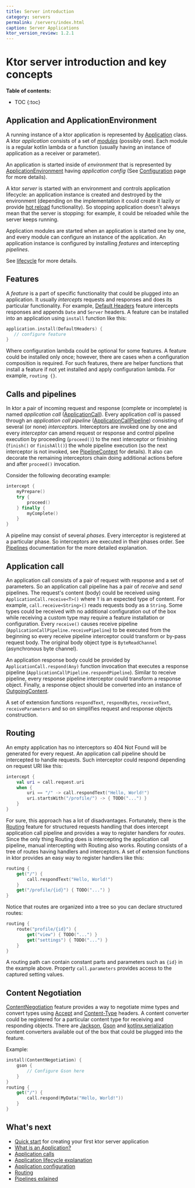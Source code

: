 ```yaml
---
title: Server introduction
category: servers
permalink: /servers/index.html
caption: Server Applications
ktor_version_review: 1.2.1
---
```


# Ktor server introduction and key concepts

**Table of contents:**

* TOC
{:toc}

## Application and ApplicationEnvironment

A running instance of a ktor application is represented by
[Application](https://api.ktor.io/latest/io.ktor.application/-application/index.html) class.
A ktor _application_ consists of a set of [_modules_](/servers/application.html#modules) (possibly one).
Each module is a regular kotlin lambda or a function
(usually having an instance of application as a receiver or parameter).

An application is started inside of _environment_ that is represented by
[ApplicationEnvironment](https://api.ktor.io/latest/io.ktor.application/-application-environment/index.html)
having _application config_
 (See [Configuration](/servers/configuration.html) page for more details).

A ktor _server_ is started with an environment and controls application lifecycle: an application instance is created
and destroyed by the environment (depending on the implementation it could create it lazily
or provide [hot reload](/servers/autoreload.html) functionality).
So stopping application doesn't always mean that the server is stopping:
 for example, it could be reloaded while the server keeps running.

Application modules are started when an application is started one by one, and every module can configure an instance
of the application. An application instance is configured by installing _features_ and intercepting _pipelines_.

See [lifecycle](/servers/lifecycle.html) for more details.

## Features

A _feature_ is a part of specific functionality that could be plugged into an application. It usually _intercepts_
requests and responses and does its particular functionality.
For example, [Default Headers](/servers/features/default-headers.html) feature intercepts responses
and appends `Date` and `Server` headers. A feature can be installed into an application using `install` function
like this:

```kotlin
application.install(DefaultHeaders) {
   // configure feature
}
```

Where configuration lambda could be optional for some features. A feature could be installed only once; however,
there are cases when a configuration composition is required. For such features, there are helper functions
that install a feature if not yet installed and apply configuration lambda. For example, `routing {}`.

## Calls and pipelines

In ktor a pair of incoming request and response (complete or incomplete)
is named _application call_
([ApplicationCall](/servers/calls.html)).
Every application _call_ is passed through an _application call pipeline_
([ApplicationCallPipeline](https://api.ktor.io/latest/io.ktor.application/-application-call-pipeline/index.html))
consisting of several (or none) _interceptors_. Interceptors are invoked one by one and every _interceptor_
can amend request or response and control pipeline execution by proceeding (`proceed()`) to the next interceptor
or finishing (`finish()` or `finishAll()`) the whole pipeline execution
(so the next interceptor is not invoked,
see [PipelineContext](https://api.ktor.io/latest/io.ktor.util.pipeline/-pipeline-context/index.html) for details).
It also can decorate the remaining interceptors chain doing additional actions before and after `proceed()` invocation.

Consider the following decorating example:

```kotlin
intercept {
    myPrepare()
    try {
        proceed()
    } finally {
        myComplete()
    }
}
```

A pipeline may consist of several _phases_. Every interceptor is registered at a particular phase.
So interceptors are executed in their phases order. See [Pipelines](/advanced/pipeline) documentation
for the more detailed explanation.

## Application call

An application call consists of a pair of request with response and a set of parameters.
So an application call pipeline has a pair of _receive_ and _send_ pipelines. The request's content (body)
 could be received using `ApplicationCall.receive<T>()` where `T` is an expected type of content.
 For example, `call.receive<String>()` reads requests body as a `String`. Some types could be received with no
 additional configuration
 out of the box while receiving a custom type may require a feature installation or configuration.
 Every `receive()` causes receive pipeline (`ApplicationCallPipeline.receivePipeline`)
 to be executed from the beginning so every receive pipeline interceptor could transform or by-pass request body.
 The original body object type is `ByteReadChannel` (asynchronous byte channel).

An application response body could be provided by `ApplicationCall.respond(Any)` function invocation that
executes a response pipeline (`ApplicationCallPipeline.respondPipeline`). Similar to receive pipeline,
every response pipeline interceptor could transform a response object. Finally, a response object should be
converted into an instance of
[OutgoingContent](https://api.ktor.io/latest/io.ktor.http.content/-outgoing-content/index.html).

A set of extension functions `respondText`, `respondBytes`, `receiveText`, `receiveParameters` and so on
simplifies request and response objects construction.

## Routing

An empty application has no interceptors so 404 Not Found will be generated for every request.
 An application call pipeline should be intercepted to handle requests. Such interceptor could respond depending on
request URI like this:

```kotlin
intercept {
    val uri = call.request.uri
    when {
        uri == "/" -> call.respondText("Hello, World!")
        uri.startsWith("/profile/") -> { TODO("...") }
    }
}
```

For sure, this approach has a lot of disadvantages.
Fortunately, there is the [Routing](/servers/features/routing.html) feature for structured requests
handling that does intercept application call pipeline and provides a way to register handlers for _routes_.
Since the only thing Routing does is intercepting the application call pipeline, manual intercepting with Routing also works.
Routing consists of a tree of routes having handlers and interceptors. A set of extension functions in ktor
provides an easy way to register handlers like this:

```kotlin
routing {
    get("/") {
        call.respondText("Hello, World!")
    }
    get("/profile/{id}") { TODO("...") }
}
```

Notice that routes are organized into a tree so you can declare structured routes:

```kotlin
routing {
    route("profile/{id}") {
        get("view") { TODO("...") }
        get("settings") { TODO("...") }
    }
}
```

A routing path can contain constant parts and parameters such as `{id}` in the example above.
Property `call.parameters` provides access to the captured setting values.

## Content Negotiation

[ContentNegotiation](/servers/features/content-negotiation.html) feature provides a way to negotiate
mime types and convert types using [Accept](https://developer.mozilla.org/en-US/docs/Web/HTTP/Headers/Accept)
 and [Content-Type](https://developer.mozilla.org/en-US/docs/Web/HTTP/Headers/Content-Type) headers.
A content converter could be registered for a particular content type for receiving and responding objects.
There are [Jackson](/servers/features/content-negotiation/jackson.html),
 [Gson](/servers/features/content-negotiation/gson.html) and [kotlinx.serialization](https://ktor.io/servers/features/content-negotiation/serialization-converter.html)
 content converters available out of the box that could be plugged into the feature.

Example:

```kotlin
install(ContentNegotiation) {
    gson {
        // Configure Gson here
    }
}
routing {
    get("/") {
        call.respond(MyData("Hello, World!"))
    }
}
```

## What's next

- [Quick start](/quickstart/index.html) for creating your first ktor server application
- [What is an Application?](/servers/application.html)
- [Application calls](/servers/calls.html)
- [Application lifecycle explanation](/servers/lifecycle.html)
- [Application configuration](/servers/configuration.html)
- [Routing](/servers/features/routing.html)
- [Pipelines exlained](/advanced/pipeline)
